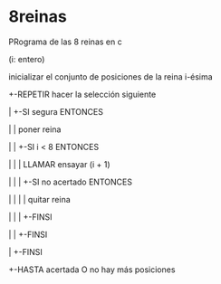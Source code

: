 8reinas
=======

PRograma de las 8 reinas en c

<PRINCIPIO ensayar> (i: entero)

inicializar el conjunto de posiciones de la reina i-ésima

+-REPETIR hacer la selección siguiente

| +-SI segura ENTONCES

| | poner reina

| | +-SI i < 8 ENTONCES

| | | LLAMAR ensayar (i + 1)

| | | +-SI no acertado ENTONCES

| | | | quitar reina

| | | +-FINSI

| | +-FINSI

| +-FINSI

+-HASTA acertada O no hay más posiciones

<FIN>


